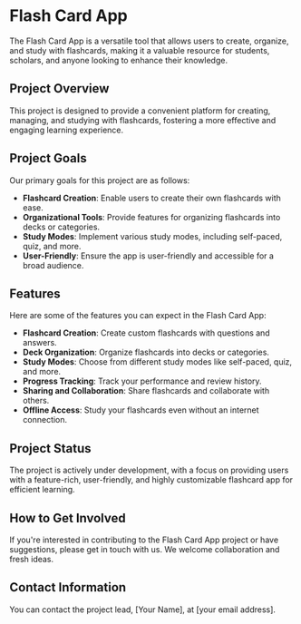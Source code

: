 # Flash Card App

The Flash Card App is a versatile tool that allows users to create, organize, and study with flashcards, making it a valuable resource for students, scholars, and anyone looking to enhance their knowledge.

## Project Overview

This project is designed to provide a convenient platform for creating, managing, and studying with flashcards, fostering a more effective and engaging learning experience.

## Project Goals

Our primary goals for this project are as follows:

- **Flashcard Creation**: Enable users to create their own flashcards with ease.
- **Organizational Tools**: Provide features for organizing flashcards into decks or categories.
- **Study Modes**: Implement various study modes, including self-paced, quiz, and more.
- **User-Friendly**: Ensure the app is user-friendly and accessible for a broad audience.

## Features

Here are some of the features you can expect in the Flash Card App:

- **Flashcard Creation**: Create custom flashcards with questions and answers.
- **Deck Organization**: Organize flashcards into decks or categories.
- **Study Modes**: Choose from different study modes like self-paced, quiz, and more.
- **Progress Tracking**: Track your performance and review history.
- **Sharing and Collaboration**: Share flashcards and collaborate with others.
- **Offline Access**: Study your flashcards even without an internet connection.

## Project Status

The project is actively under development, with a focus on providing users with a feature-rich, user-friendly, and highly customizable flashcard app for efficient learning.

## How to Get Involved

If you're interested in contributing to the Flash Card App project or have suggestions, please get in touch with us. We welcome collaboration and fresh ideas.

## Contact Information

You can contact the project lead, [Your Name], at [your email address].
